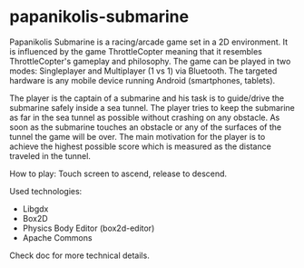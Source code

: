 papanikolis-submarine
=====================

Papanikolis Submarine is a racing/arcade game set in a 2D environment. It is influenced by the game ThrottleCopter meaning that it resembles ThrottleCopter's gameplay and philosophy. The game can be played in two modes: Singleplayer and Multiplayer (1 vs 1) via Bluetooth. The targeted hardware is any mobile device running Android (smartphones, tablets).

The player is the captain of a submarine and his task is to guide/drive the submarine safely inside a sea tunnel. The player tries to keep the submarine as far in the sea tunnel as possible without crashing on any obstacle. As soon as the submarine touches an obstacle or any of the surfaces of the tunnel the game will be over. The main motivation for the player is to achieve the highest possible score which is measured as the distance traveled in the tunnel.

How to play: Touch screen to ascend, release to descend.

Used technologies:

- Libgdx
- Box2D
- Physics Body Editor (box2d-editor)
- Apache Commons

Check doc for more technical details.
